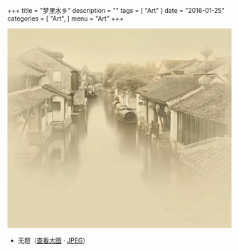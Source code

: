 +++
title = "梦里水乡"
description = ""
tags = [
    "Art"
]
date = "2016-01-25"
categories = [
    "Art",
]
menu = "Art"
+++

![图片加载中...请使用支持Webp的浏览器(最新版Chrome/FireFox)查看](/images/post/20160125165500.webp)
<!--more-->
* 无题（[查看大图](/images/post/20160125165500.webp "webp格式图片") &middot; [JPEG](/images/post/20160125165500.jpg "jpeg格式图片")）
